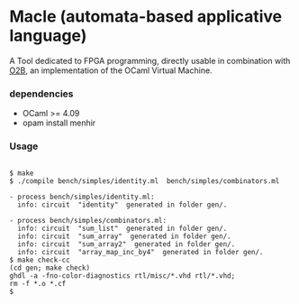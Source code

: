 # Macle (automata-based applicative language)

A Tool dedicated to FPGA programming, directly usable in combination with [O2B](https://github.com/jserot/O2B), an implementation of the OCaml Virtual Machine.

### dependencies

- OCaml >= 4.09
- opam install menhir

### Usage
```shell

$ make
$ ./compile bench/simples/identity.ml  bench/simples/combinators.ml 

- process bench/simples/identity.ml:
  info: circuit  "identity"  generated in folder gen/.

- process bench/simples/combinators.ml:
  info: circuit  "sum_list"  generated in folder gen/.
  info: circuit  "sum_array"  generated in folder gen/.
  info: circuit  "sum_array2"  generated in folder gen/.
  info: circuit  "array_map_inc_by4"  generated in folder gen/.
$ make check-cc
(cd gen; make check)
ghdl -a -fno-color-diagnostics rtl/misc/*.vhd rtl/*.vhd;
rm -f *.o *.cf
$
```